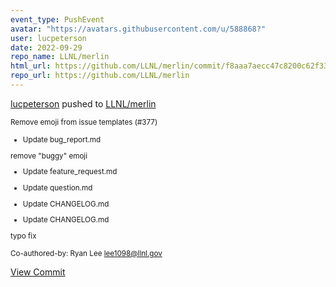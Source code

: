 ```yaml
---
event_type: PushEvent
avatar: "https://avatars.githubusercontent.com/u/588868?"
user: lucpeterson
date: 2022-09-29
repo_name: LLNL/merlin
html_url: https://github.com/LLNL/merlin/commit/f8aaa7aecc47c8200c62f33bebc15a6010c2e267
repo_url: https://github.com/LLNL/merlin
---
```


<a href='https://github.com/lucpeterson' target='_blank'>lucpeterson</a> pushed to <a href='https://github.com/LLNL/merlin' target='_blank'>LLNL/merlin</a>

<small>Remove emoji from issue templates (#377)

* Update bug_report.md

remove "buggy" emoji

* Update feature_request.md

* Update question.md

* Update CHANGELOG.md

* Update CHANGELOG.md

typo fix

Co-authored-by: Ryan Lee <lee1098@llnl.gov></small>

<a href='https://github.com/LLNL/merlin/commit/f8aaa7aecc47c8200c62f33bebc15a6010c2e267' target='_blank'>View Commit</a>